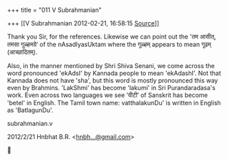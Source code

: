 +++
title = "011 V Subrahmanian"

+++
[[V Subrahmanian	2012-02-21, 16:58:15 [Source](https://groups.google.com/g/bvparishat/c/BIYIP_mnBqQ)]]



Thank you Sir, for the references. Likewise we can point out the 'तम आसीत्, तमसा गूळ्हमग्रे’ of the nAsadIyasUktam where the गूळ्हम् appears to mean गूढम् (आच्छादितम्).  
  
Also, in the manner mentioned by Shri Shiva Senani, we come across the word pronounced 'ekAdsI' by Kannada people to mean 'ekAdashI'. Not that Kannada does not have 'sha', but this word is mostly pronounced this way even by Brahmins. 'LakShmi' has become 'lakumi' in Sri Purandaradasa's work. Even across two languages we see 'वीटी’ of Sanskrit has become 'betel' in English. The Tamil town name: vatthalakunDu' is written in English as 'BatlagunDu'.    
  
subrahmanian.v  
  

2012/2/21 Hnbhat B.R. \<[hnbh...@gmail.com]()\>



